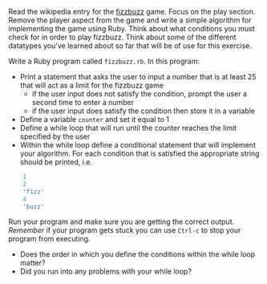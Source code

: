 Read the wikipedia entry for the [fizzbuzz](http://www.wikipedia.org/wiki/Fizz_buzz) game. Focus on the play section. Remove the player aspect from the game and write a simple algorithm for implementing the game using Ruby. Think about what conditions you must check for in order to play fizzbuzz. Think about some of the different datatypes you've learned about so far that will be of use for this exercise.

Write a Ruby program called `fizzbuzz.rb`. In this program:

* Print a statement that asks the user to input a number that is at least 25 that will act as a limit for the fizzbuzz game
	* if the user input does not satisfy the condition, prompt the user a second time to enter a number
	* if the user input does satisfy the condition then store it in a variable
* Define a variable `counter` and set it equal to 1
* Define a while loop that will run until the counter reaches the limit specified by the user
* Within the while loop define a conditional statement that will implement your algorithm. For each condition that is satisfied the appropriate string should be printed, i.e.

```ruby
	1
	2
	'fizz'
	4
	'buzz'
```

Run your program and make sure you are getting the correct output. _Remember_ if your program gets stuck you can use `Ctrl-c` to stop your program from executing.

* Does the order in which you define the conditions within the while loop matter?
* Did you run into any problems with your while loop?
